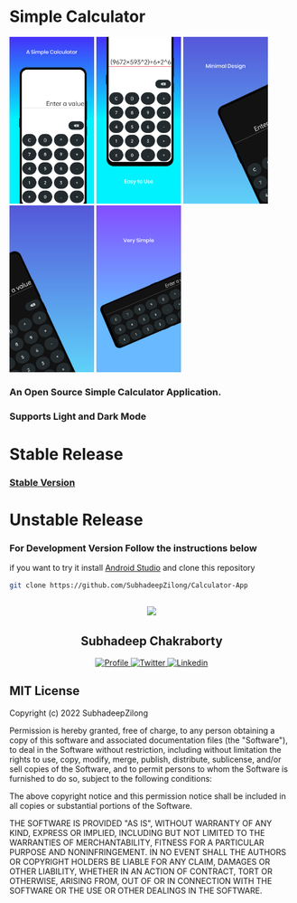 # Simple Calculator
 
 <p float="left">
  <img src="/pics/tia4377079024440446316.png" width="150" />
  <img src="/pics/tia229607692772138740.png" width="150" /> 
  <img src="/pics/tia731838665414005833.png" width="150" />
  <img src="/pics/tia6033623814991627674.png" width="150" />
  <img src="/pics/tia6858211480890901094.png" width="150" />

</p>


### An Open Source Simple Calculator Application.

### Supports Light and Dark Mode

# Stable Release

### [Stable Version](https://github.com/SubhadeepZilong/Calculator-App/releases/)



# Unstable Release

### For Development Version Follow the instructions below

if you want to try it install [Android Studio](https://developer.android.com/studio) and clone this repository

```bash
git clone https://github.com/SubhadeepZilong/Calculator-App
```









##

<p align="center">
  <img src="https://avatars.githubusercontent.com/u/63146468?s=400&u=da361f278311415252978ee270b1d14e3e508c79&v=4" height="128">
  <h2 align="center">Subhadeep Chakraborty</h2>
  <p align="center">
    <a href="https://github.com/SubhadeepZilong">
    	<img src="https://github.com/SubhadeepZilong/Small-Projects/blob/main/Assets/Github_icon.png" alt="Profile" width="40" height="40"/>
    </a>
    <a href="https://twitter.com/subhadeepzilong">
    	<img src="https://github.com/SubhadeepZilong/Small-Projects/blob/main/Assets/twitter_icon.png" alt="Twitter" width="40" height="40"/>
    </a>
    <a href="https://www.linkedin.com/in/subhadeep-chakraborty-b341a8191/">
    	<img src="https://github.com/SubhadeepZilong/Small-Projects/blob/main/Assets/Linkedin_icon.png" alt="Linkedin" width="40" height="40"/>
    </a>
  </p>
</p>


## MIT License

Copyright (c) 2022 SubhadeepZilong

Permission is hereby granted, free of charge, to any person obtaining a copy
of this software and associated documentation files (the "Software"), to deal
in the Software without restriction, including without limitation the rights
to use, copy, modify, merge, publish, distribute, sublicense, and/or sell
copies of the Software, and to permit persons to whom the Software is
furnished to do so, subject to the following conditions:

The above copyright notice and this permission notice shall be included in all
copies or substantial portions of the Software.

THE SOFTWARE IS PROVIDED "AS IS", WITHOUT WARRANTY OF ANY KIND, EXPRESS OR
IMPLIED, INCLUDING BUT NOT LIMITED TO THE WARRANTIES OF MERCHANTABILITY,
FITNESS FOR A PARTICULAR PURPOSE AND NONINFRINGEMENT. IN NO EVENT SHALL THE
AUTHORS OR COPYRIGHT HOLDERS BE LIABLE FOR ANY CLAIM, DAMAGES OR OTHER
LIABILITY, WHETHER IN AN ACTION OF CONTRACT, TORT OR OTHERWISE, ARISING FROM,
OUT OF OR IN CONNECTION WITH THE SOFTWARE OR THE USE OR OTHER DEALINGS IN THE
SOFTWARE.

